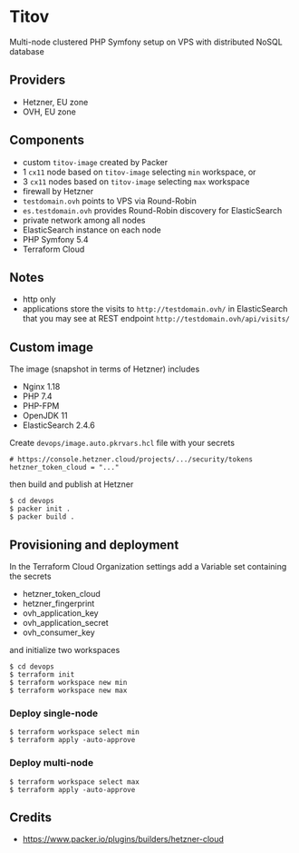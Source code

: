 # Titov
Multi-node clustered PHP Symfony setup on VPS with distributed NoSQL database

## Providers
- Hetzner, EU zone
- OVH, EU zone

## Components
- custom `titov-image` created by Packer
- 1 `cx11` node based on `titov-image` selecting `min` workspace, or
- 3 `cx11` nodes based on `titov-image` selecting `max` workspace
- firewall by Hetzner
- `testdomain.ovh` points to VPS via Round-Robin
- `es.testdomain.ovh` provides Round-Robin discovery for ElasticSearch
- private network among all nodes
- ElasticSearch instance on each node
- PHP Symfony 5.4
- Terraform Cloud

## Notes
- http only
- applications store the visits to `http://testdomain.ovh/` in ElasticSearch that you may see at REST endpoint `http://testdomain.ovh/api/visits/`

## Custom image
The image (snapshot in terms of Hetzner) includes
- Nginx 1.18
- PHP 7.4
- PHP-FPM
- OpenJDK 11
- ElasticSearch 2.4.6

Create `devops/image.auto.pkrvars.hcl` file with your secrets
```
# https://console.hetzner.cloud/projects/.../security/tokens
hetzner_token_cloud = "..."
```
then build and publish at Hetzner
```
$ cd devops
$ packer init .
$ packer build .
```

## Provisioning and deployment
In the Terraform Cloud Organization settings add a Variable set containing the secrets
- hetzner_token_cloud
- hetzner_fingerprint
- ovh_application_key
- ovh_application_secret
- ovh_consumer_key

and initialize two workspaces
```
$ cd devops
$ terraform init
$ terraform workspace new min
$ terraform workspace new max
```

### Deploy single-node
```
$ terraform workspace select min
$ terraform apply -auto-approve
```

### Deploy multi-node
```
$ terraform workspace select max
$ terraform apply -auto-approve
```

## Credits
- https://www.packer.io/plugins/builders/hetzner-cloud
